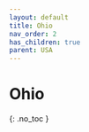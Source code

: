 ```yaml
---
layout: default
title: Ohio
nav_order: 2
has_children: true
parent: USA
---
```


# Ohio
{: .no_toc }
